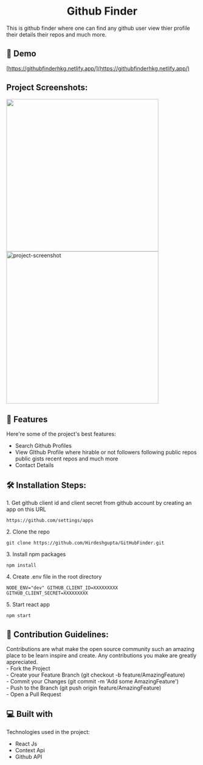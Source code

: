 <h1 align="center" id="title">Github Finder</h1>

<p id="description">This is github finder where one can find any github user view thier profile their details their repos and much more.</p>

<h2>🚀 Demo</h2>

[https://githubfinderhkg.netlify.app/](https://githubfinderhkg.netlify.app/)

<h2>Project Screenshots:</h2>

<img src="https://drive.google.com/uc?id=1_JvwtRizR4kbXz3Mg8aIPFSUOl-MRscR/" width="400" height="400/">

<img src="https://drive.google.com/uc?id=1K81e9HgbUugipY3JAEuM4nEieZTzGwR3" alt="project-screenshot" width="400" height="400/">

  
  
<h2>🧐 Features</h2>

Here're some of the project's best features:

*   Search Github Profiles
*   View GIthub Profile where hirable or not followers following public repos public gists recent repos and much more
*   Contact Details

<h2>🛠️ Installation Steps:</h2>

<p>1. Get github client id and client secret from github account by creating an app on this URL</p>

```
https://github.com/settings/apps
```

<p>2. Clone the repo</p>

```
git clone https://github.com/Hirdeshgupta/GitHubFinder.git
```

<p>3. Install npm packages</p>

```
npm install
```

<p>4. Create .env file in the root directory</p>

```
NODE_ENV="dev" GITHUB_CLIENT_ID=XXXXXXXXX  GITHUB_CLIENT_SECRET=XXXXXXXXX
```

<p>5. Start react app</p>

```
npm start
```

<h2>🍰 Contribution Guidelines:</h2>

Contributions are what make the open source community such an amazing place to be learn inspire and create. Any contributions you make are greatly appreciated.  
\- Fork the Project  
\- Create your Feature Branch (git checkout -b feature/AmazingFeature)  
\- Commit your Changes (git commit -m 'Add some AmazingFeature')  
\- Push to the Branch (git push origin feature/AmazingFeature)  
\- Open a Pull Request

  
  
<h2>💻 Built with</h2>

Technologies used in the project:

*   React Js
*   Context Api
*   Github API
